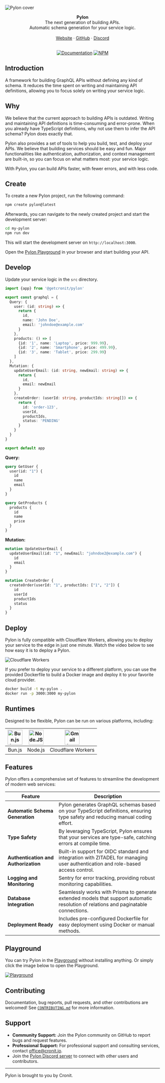 ![Pylon cover](https://github.com/user-attachments/assets/c28e49b2-5672-4849-826e-8b2eab0360cc)

<div align="center"><strong>Pylon</strong></div>
<div align="center">The next generation of building APIs.<br />Automatic schema generation for your service logic.</div>
<br />
<div align="center">
<a href="https://pylon.cronit.io">Website</a> 
<span> · </span>
<a href="https://github.com/getcronit/pylon">GitHub</a> 
<span> · </span>
<a href="https://discord.com/invite/cbJjkVrnHe">Discord</a>

<br />
<br />

[![Documentation](https://img.shields.io/badge/documentation-documentation?color=000000)](https://pylon.cronit.io/docs)
[![NPM](https://img.shields.io/npm/v/%40getcronit%2Fpylon)](https://www.npmjs.com/package/@getcronit/pylon)

</div>

## Introduction

A framework for building GraphQL APIs without defining any kind of schema.
It reduces the time spent on writing and maintaining API definitions, allowing you to focus solely on writing your service logic.

## Why

We believe that the current approach to building APIs is outdated. Writing and maintaining API definitions is time-consuming and error-prone. When you already have TypeScript definitions, why not use them to infer the API schema? Pylon does exactly that.

Pylon also provides a set of tools to help you build, test, and deploy your APIs. We believe that building services should be easy and fun. Major functionalities like authentication, authorization, and context management are built-in, so you can focus on what matters most: your service logic.

With Pylon, you can build APIs faster, with fewer errors, and with less code.

## Create

To create a new Pylon project, run the following command:

```bash
npm create pylon@latest
```

Afterwards, you can navigate to the newly created project and start the development server:

```bash
cd my-pylon
npm run dev
```

This will start the development server on `http://localhost:3000`.

Open the [Pylon Playground](https://pylon.cronit.io/docs/getting-started#built-in-graphql-playground) in your browser and start building your API.

## Develop

Update your service logic in the `src` directory.

```typescript
import {app} from '@getcronit/pylon'

export const graphql = {
  Query: {
    user: (id: string) => {
      return {
        id,
        name: 'John Doe',
        email: 'johndoe@example.com'
      }
    },
    products: () => [
      {id: '1', name: 'Laptop', price: 999.99},
      {id: '2', name: 'Smartphone', price: 499.99},
      {id: '3', name: 'Tablet', price: 299.99}
    ]
  },
  Mutation: {
    updateUserEmail: (id: string, newEmail: string) => {
      return {
        id,
        email: newEmail
      }
    },
    createOrder: (userId: string, productIds: string[]) => {
      return {
        id: 'order-123',
        userId,
        productIds,
        status: 'PENDING'
      }
    }
  }
}

export default app
```

**Query:**

```graphql
query GetUser {
  user(id: "1") {
    id
    name
    email
  }
}

query GetProducts {
  products {
    id
    name
    price
  }
}
```

**Mutation:**

```graphql
mutation UpdateUserEmail {
  updateUserEmail(id: "1", newEmail: "johndoe2@example.com") {
    id
    email
  }
}

mutation CreateOrder {
  createOrder(userId: "1", productIds: ["1", "2"]) {
    id
    userId
    productIds
    status
  }
}
```

## Deploy

Pylon is fully compatible with Cloudflare Workers, allowing you to deploy your service to the edge in just one minute.
Watch the video below to see how easy it is to deploy a Pylon.

![Cloudflare Workers](https://github.com/user-attachments/assets/8e9f96a7-47e3-4c66-8426-fe09329de598)

If you prefer to deploy your service to a different platform, you can use the provided Dockerfile to build a Docker image and deploy it to your favorite cloud provider.

```bash
docker build -t my-pylon .
docker run -p 3000:3000 my-pylon
```

## Runtimes

Designed to be flexible, Pylon can be run on various platforms, including:

| <img src="https://bun.sh/logo.svg" width="48px" height="48px" alt="Bun.js logo"> | <img src="https://nodejs.org/static/logos/jsIconWhite.svg" width="48px" height="48px" alt="Node.JS"> | <img src="https://encrypted-tbn0.gstatic.com/images?q=tbn:ANd9GcQgW7cAlhYN23JXGKy9Uji4Ae2mnHOR9eXX9g&s" width="48px" height="48px" alt="Gmail logo"> |
| :------------------------------------------------------------------------------: | :--------------------------------------------------------------------------------------------------: | :--------------------------------------------------------------------------------------------------------------------------------------------------: |
|                                      Bun.js                                      |                                               Node.js                                                |                                                                  Cloudflare Workers                                                                  |

## Features

Pylon offers a comprehensive set of features to streamline the development of modern web services:

| Feature                              | Description                                                                                                                          |
| ------------------------------------ | ------------------------------------------------------------------------------------------------------------------------------------ |
| **Automatic Schema Generation**      | Pylon generates GraphQL schemas based on your TypeScript definitions, ensuring type safety and reducing manual coding effort.        |
| **Type Safety**                      | By leveraging TypeScript, Pylon ensures that your services are type-safe, catching errors at compile time.                           |
| **Authentication and Authorization** | Built-in support for OIDC standard and integration with ZITADEL for managing user authentication and role-based access control.      |
| **Logging and Monitoring**           | Sentry for error tracking, providing robust monitoring capabilities.                                                                 |
| **Database Integration**             | Seamlessly works with Prisma to generate extended models that support automatic resolution of relations and paginatable connections. |
| **Deployment Ready**                 | Includes pre-configured Dockerfile for easy deployment using Docker or manual methods.                                               |

## Playground

You can try Pylon in the [Playground](https://pylon.cronit.io/playground) without installing anything.
Or simply click the image below to open the Playground.

[![Playground](https://github.com/user-attachments/assets/39df08d0-4094-4836-a36b-37ad62e292cf)](https://pylon.cronit.io/playground)

## Contributing

Documentation, bug reports, pull requests, and other contributions are welcomed!
See [`CONTRIBUTING.md`](CONTRIBUTING.md) for more information.

## Support

- **Community Support:** Join the Pylon community on GitHub to report bugs and request features.
- **Professional Support:** For professional support and consulting services, contact [office@cronit.io](mailto:office@cronit.io).
- Join the [Pylon Discord server](https://discord.gg/cbJjkVrnHe) to connect with other users and contributors.

---

Pylon is brought to you by Cronit.
